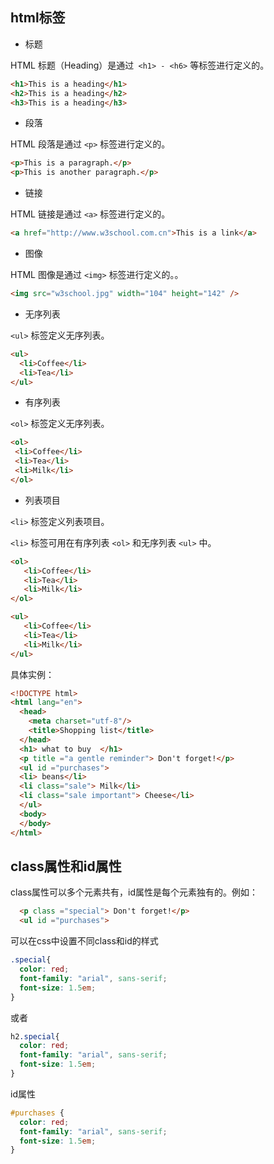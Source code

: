 ## html标签

* 标题   

HTML 标题（Heading）是通过` <h1> - <h6>` 等标签进行定义的。

```html
<h1>This is a heading</h1>
<h2>This is a heading</h2>
<h3>This is a heading</h3>
```
* 段落   

HTML 段落是通过 `<p>` 标签进行定义的。
```html
<p>This is a paragraph.</p>
<p>This is another paragraph.</p>
```
* 链接     

HTML 链接是通过 `<a>` 标签进行定义的。
```html
<a href="http://www.w3school.com.cn">This is a link</a>
```
* 图像   

HTML 图像是通过 `<img>` 标签进行定义的。。
```html
<img src="w3school.jpg" width="104" height="142" />
```
* 无序列表     

`<ul>` 标签定义无序列表。  

 ```html
<ul>
   <li>Coffee</li>
   <li>Tea</li>
</ul>
```

* 有序列表     

`<ol>` 标签定义无序列表。  

 ```html
<ol>
  <li>Coffee</li>
  <li>Tea</li>
  <li>Milk</li>
</ol>
```  

* 列表项目   

`<li>` 标签定义列表项目。   

`<li>` 标签可用在有序列表 `<ol>` 和无序列表 `<ul>` 中。  

```html
<ol>
   <li>Coffee</li>
   <li>Tea</li>
   <li>Milk</li>
</ol>

<ul>
   <li>Coffee</li>
   <li>Tea</li>
   <li>Milk</li>
</ul>
```
     
具体实例：
```html
<!DOCTYPE html>
<html lang="en">
  <head>
    <meta charset="utf-8"/>
    <title>Shopping list</title>
  </head>
  <h1> what to buy  </h1>
  <p title ="a gentle reminder"> Don't forget!</p>
  <ul id ="purchases"> 
  <li> beans</li>
  <li class="sale"> Milk</li>
  <li class="sale important"> Cheese</li>
  </ul>
  <body>
  </body>
</html>
```
## class属性和id属性 
class属性可以多个元素共有，id属性是每个元素独有的。例如： 

```html
  <p class ="special"> Don't forget!</p>
  <ul id ="purchases"> 
  ```
   
可以在css中设置不同class和id的样式    

```css
.special{
  color: red;
  font-family: "arial", sans-serif;
  font-size: 1.5em;
}
```
或者
```css
h2.special{
  color: red;
  font-family: "arial", sans-serif;
  font-size: 1.5em;
}
```   

id属性  

```css
#purchases {
  color: red;
  font-family: "arial", sans-serif;
  font-size: 1.5em;
}
```   

